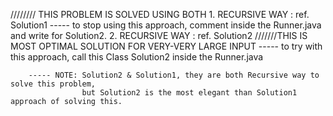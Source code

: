 ////////
THIS PROBLEM IS SOLVED USING BOTH 
    1. RECURSIVE WAY : ref. Solution1
            ----- to stop using this approach, comment inside the Runner.java and write for Solution2.
    2. RECURSIVE WAY : ref. Solution2 ///////THIS IS MOST OPTIMAL SOLUTION FOR VERY-VERY LARGE INPUT
            ----- to try with this approach, call this Class Solution2 inside the Runner.java
        
        ----- NOTE: Solution2 & Solution1, they are both Recursive way to solve this problem,
                    but Solution2 is the most elegant than Solution1 approach of solving this.